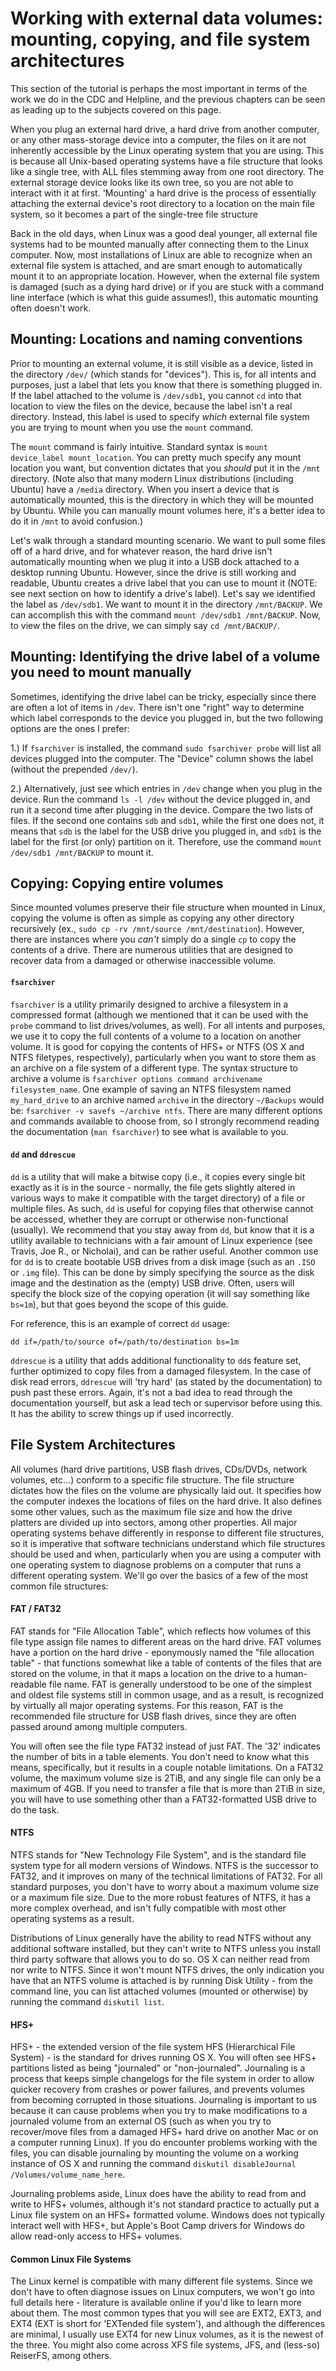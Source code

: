 # Working with external data volumes: mounting, copying, and file system architectures

This section of the tutorial is perhaps the most important in terms of the work we do in the CDC and Helpline, and the previous chapters can be seen as leading up to the subjects covered on this page.

When you plug an external hard drive, a hard drive from another computer, or any other mass-storage device into a computer, the files on it are not inherently accessible by the Linux operating system that you are using. This is because all Unix-based operating systems have a file structure that looks like a single tree, with ALL files stemming away from one root directory. The external storage device looks like its own tree, so you are not able to interact with it at first. 'Mounting' a hard drive is the process of essentially attaching the external device's root directory to a location on the main file system, so it becomes a part of the single-tree file structure

Back in the old days, when Linux was a good deal younger, all external file systems had to be mounted manually after connecting them to the Linux computer. Now, most installations of Linux are able to recognize when an external file system is attached, and are smart enough to automatically mount it to an appropriate location. However, when the external file system is damaged (such as a dying hard drive) or if you are stuck with a command line interface (which is what this guide assumes!), this automatic mounting often doesn't work.


## Mounting: Locations and naming conventions

Prior to mounting an external volume, it is still visible as a device, listed in the directory `/dev/` (which stands for "devices"). This is, for all intents and purposes, just a label that lets you know that there is something plugged in. If the label attached to the volume is `/dev/sdb1`, you cannot `cd` into that location to view the files on the device, because the label isn't a real directory. Instead, this label is used to specify <i>which</i> external file system you are trying to mount when you use the `mount` command.

The `mount` command is fairly intuitive. Standard syntax is `mount device_label mount_location`. You can pretty much specify any mount location you want, but convention dictates that you <i>should</i> put it in the `/mnt` directory. (Note also that many modern Linux distributions (including Ubuntu) have a `/media` directory. When you insert a device that is automatically mounted, this is the directory in which they will be mounted by Ubuntu. While you can manually mount volumes here, it's a better idea to do it in `/mnt` to avoid confusion.)

Let's walk through a standard mounting scenario. We want to pull some files off of a hard drive, and for whatever reason, the hard drive isn't automatically mounting when we plug it into a USB dock attached to a desktop running Ubuntu. However, since the drive is still working and readable, Ubuntu creates a drive label that you can use to mount it (NOTE: see next section on how to identify a drive's label). Let's say we identified the label as `/dev/sdb1`. We want to mount it in the directory `/mnt/BACKUP`. We can accomplish this with the command `mount /dev/sdb1 /mnt/BACKUP`. Now, to view the files on the drive, we can simply say `cd /mnt/BACKUP/`.


## Mounting: Identifying the drive label of a volume you need to mount manually

Sometimes, identifying the drive label can be tricky, especially since there are often a lot of items in `/dev`. There isn't one "right" way to determine which label corresponds to the device you plugged in, but the two following options are the ones I prefer:

1.) If `fsarchiver` is installed, the command `sudo fsarchiver probe` will list all devices plugged into the computer. The "Device" column shows the label (without the prepended `/dev/`).

2.) Alternatively, just see which entries in `/dev` change when you plug in the device. Run the command `ls -l /dev` without the device plugged in, and run it a second time after plugging in the device. Compare the two lists of files. If the second one contains `sdb` and `sdb1`, while the first one does not, it means that `sdb` is the label for the USB drive you plugged in, and `sdb1` is the label for the first (or only) partition on it. Therefore, use the command `mount /dev/sdb1 /mnt/BACKUP` to mount it.


## Copying: Copying entire volumes

Since mounted volumes preserve their file structure when mounted in Linux, copying the volume is often as simple as copying any other directory recursively (ex., `sudo cp -rv /mnt/source /mnt/destination`). However, there are instances where you <i>can't</i> simply do a single `cp` to copy the contents of a drive. There are numerous utilities that are designed to recover data from a damaged or otherwise inaccessible volume.


#### `fsarchiver`

`fsarchiver` is a utility primarily designed to archive a filesystem in a compressed format (although we mentioned that it can be used with the `probe` command to list drives/volumes, as well). For all intents and purposes, we use it to copy the full contents of a volume to a location on another volume. It is good for copying the contents of HFS+ or NTFS (OS X and NTFS filetypes, respectively), particularly when you want to store them as an archive on a file system of a different type. The syntax structure to archive a volume is `fsarchiver options command archivename filesystem_name`. One example of saving an NTFS filesystem named `my_hard_drive` to an archive named `archive` in the directory `~/Backups` would be: `fsarchiver -v savefs ~/archive ntfs`. There are many different options and commands available to choose from, so I strongly recommend reading the documentation (`man fsarchiver`) to see what is available to you.


#### `dd` and `ddrescue`

`dd` is a utility that will make a bitwise copy (i.e., it copies every single bit exactly as it is in the source - normally, the file gets slightly altered in various ways to make it compatible with the target directory) of a file or multiple files. As such, `dd` is useful for copying files that otherwise cannot be accessed, whether they are corrupt or otherwise non-functional (usually). We recommend that you stay away from `dd`, but know that it is a utility available to technicians with a fair amount of Linux experience (see Travis, Joe R., or Nicholai), and can be rather useful. Another common use for `dd` is to create bootable USB drives from a disk image (such as an `.ISO` or `.img` file). This can be done by simply specifying the source as the disk image and the destination as the (empty) USB drive. Often, users will specify the block size of the copying operation (it will say something like `bs=1m`), but that goes beyond the scope of this guide.

For reference, this is an example of correct `dd` usage:

`dd if=/path/to/source of=/path/to/destination bs=1m`

`ddrescue` is a utility that adds additional functionality to `dd`s feature set, further optimized to copy files from a damaged filesystem. In the case of disk read errors, `ddrescue` will 'try hard' (as stated by the documentation) to push past these errors. Again, it's not a bad idea to read through the documentation yourself, but ask a lead tech or supervisor before using this. It has the ability to screw things up if used incorrectly.


## File System Architectures

All volumes (hard drive partitions, USB flash drives, CDs/DVDs, network volumes, etc...) conform to a specific file structure. The file structure dictates how the files on the volume are physically laid out. It specifies how the computer indexes the locations of files on the hard drive. It also defines some other values, such as the maximum file size and how the drive platters are divided up into sectors, among other properties. All major operating systems behave differently in response to different file structures, so it is imperative that software technicians understand which file structures should be used and when, particularly when you are using a computer with one operating system to diagnose problems on a computer that runs a different operating system. We'll go over the basics of a few of the most common file structures:

#### FAT / FAT32

FAT stands for "File Allocation Table", which reflects how volumes of this file type assign file names to different areas on the hard drive. FAT volumes have a portion on the hard drive - eponymously named the "file allocation table" - that functions somewhat like a table of contents of the files that are stored on the volume, in that it maps a location on the drive to a human-readable file name. FAT is generally understood to be one of the simplest and oldest file systems still in common usage, and as a result, is recognized by virtually all major operating systems. For this reason, FAT is the recommended file structure for USB flash drives, since they are often passed around among multiple computers. 

You will often see the file type FAT32 instead of just FAT. The '32' indicates the number of bits in a table elements. You don't need to know what this means, specifically, but it results in a couple notable limitations. On a FAT32 volume, the maximum volume size is 2TiB, and any single file can only be a maximum of 4GB. If you need to transfer a file that is more than 2TiB in size, you will have to use something other than a FAT32-formatted USB drive to do the task. 

#### NTFS

NTFS stands for "New Technology File System", and is the standard file system type for all modern versions of Windows. NTFS is the successor to FAT32, and it improves on many of the technical limitations of FAT32. For all standard purposes, you don't have to worry about a maximum volume size or a maximum file size. Due to the more robust features of NTFS, it has a more complex overhead, and isn't fully compatible with most other operating systems as a result. 

Distributions of Linux generally have the ability to read NTFS without any additional software installed, but they can't write to NTFS unless you install third party software that allows you to do so. OS X can neither read from nor write to NTFS. Since it won't mount NTFS drives, the only indication you have that an NTFS volume is attached is by running Disk Utility - from the command line, you can list attached volumes (mounted or otherwise) by running the command `diskutil list`.

#### HFS+

HFS+ - the extended version of the file system HFS (Hierarchical File System) - is the standard for drives running OS X. You will often see HFS+ partitions listed as being "journaled" or "non-journaled". Journaling is a process that keeps simple changelogs for the file system in order to allow quicker recovery from crashes or power failures, and prevents volumes from becoming corrupted in those situations. Journaling is important to us because it can cause problems when you try to make modifications to a journaled volume from an external OS (such as when you try to recover/move files from a damaged HFS+ hard drive on another Mac or on a computer running Linux). If you do encounter problems working with the files, you can disable journaling by mounting the volume on a working instance of OS X and running the command `diskutil disableJournal /Volumes/volume_name_here`.

Journaling problems aside, Linux does have the ability to read from and write to HFS+ volumes, although it's not standard practice to actually put a Linux file system on an HFS+ formatted volume. Windows does not typically interact well with HFS+, but Apple's Boot Camp drivers for Windows do allow read-only access to HFS+ volumes.

#### Common Linux File Systems

The Linux kernel is compatible with many different file systems. Since we don't have to often diagnose issues on Linux computers, we won't go into full details here - literature is available online if you'd like to learn more about them. The most common types that you will see are EXT2, EXT3, and EXT4 (EXT is short for 'EXTended file system'), and although the differences are minimal, I usually use EXT4 for new Linux volumes, as it is the newest of the three. You might also come across XFS file systems, JFS, and (less-so) ReiserFS, among others.
